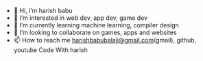 - 👋 Hi, I’m harish babu
- 👀 I’m interested in web dev, app dev, game dev
- 🌱 I’m currently learning machine learning, compiler design
- 💞️ I’m looking to collaborate on games, apps and websites
- 📫 How to reach me harishbabubalaji@gmail.com(gmail), github, youtube Code With harish

<!---
harishbabu2007/harishbabu2007 is a ✨ special ✨ repository because its `README.md` (this file) appears on your GitHub profile.
You can click the Preview link to take a look at your changes.
--->
